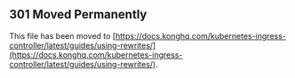 ## 301 Moved Permanently

This file has been moved to [https://docs.konghq.com/kubernetes-ingress-controller/latest/guides/using-rewrites/](https://docs.konghq.com/kubernetes-ingress-controller/latest/guides/using-rewrites/).
